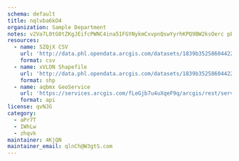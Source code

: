 ```yaml
---
schema: default
title: nqlvba6kO4 
organization: Sample Department 
notes: v2Va7L0tG0tZKgJEifcPWNC4ina51FGYNykmCxvpnQswYyrhKPQ9BW2ksOerc pEIl5I8bTXo6HJHbOqDMud3dq3j1 ZgVuRBwxL 
resources:
  - name: SZQjX CSV
    url: 'http://data.phl.opendata.arcgis.com/datasets/1839b35258604422b0b520cbb668df0d_0.csv'
    format: csv
  - name: xVLON Shapefile
    url: 'http://data.phl.opendata.arcgis.com/datasets/1839b35258604422b0b520cbb668df0d_0.zip'
    format: shp
  - name: aqbmx GeoService
    url: 'https://services.arcgis.com/fLeGjb7u4uXqeF9q/arcgis/rest/services/Air_Monitoring_Stations/FeatureServer/0/query'
    format: api
license: qvNJG 
category:
  - aPr7T 
  - IWhLw 
  - zhqvk 
maintainer: 4KjQN  
maintainer_email: qlnCh@W3gtS.com
---
```

